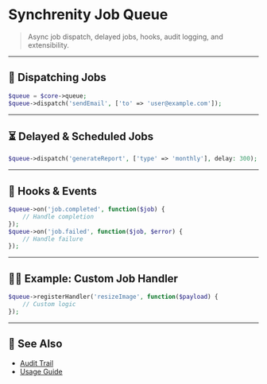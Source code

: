 
# Synchrenity Job Queue

> Async job dispatch, delayed jobs, hooks, audit logging, and extensibility.

---

## 🚀 Dispatching Jobs

```php
$queue = $core->queue;
$queue->dispatch('sendEmail', ['to' => 'user@example.com']);
```

---

## ⏳ Delayed & Scheduled Jobs

```php
$queue->dispatch('generateReport', ['type' => 'monthly'], delay: 300); // 5 min delay
```

---

## 🔄 Hooks & Events

```php
$queue->on('job.completed', function($job) {
    // Handle completion
});
$queue->on('job.failed', function($job, $error) {
    // Handle failure
});
```

---

## 🧑‍💻 Example: Custom Job Handler

```php
$queue->registerHandler('resizeImage', function($payload) {
    // Custom logic
});
```

---

## 🔗 See Also

- [Audit Trail](AUDIT.md)
- [Usage Guide](USAGE_GUIDE.md)
